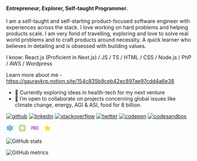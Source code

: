 #### Entrepreneur, Explorer, Self-taught Programmer.

I am a self-taught and self-starting product-focused software engineer with experiences across the stack. I love working on hard problems and helping products scale. 
I am very fond of travelling, exploring and love to solve real world problems and to craft products around necessity.
A quick learner who believes in detailing and is obsessed with building values.

I know: React.js (Proficient in Next.js) / JS / TS / HTML / CSS / Node.js / PhP / AWS / Wordpress

Learn more about me - https://gauravkrp.notion.site/154c835b9ceb42ec897ae97cdd4a6e38

- 🌱 Currently exploring ideas in health-tech for my next venture
- 👯 I’m open to collaborate on projects concerning global issues like climate change, energy, AGI & ASI, food for 8 billion.


[<img src='https://cdn.jsdelivr.net/npm/simple-icons@3.0.1/icons/github.svg' alt='github' height='20'>](https://github.com/gauravkrp)  [<img src='https://cdn.jsdelivr.net/npm/simple-icons@3.0.1/icons/linkedin.svg' alt='linkedin' height='20'>](https://www.linkedin.com/in/reachgaurav/)  [<img src='https://cdn.jsdelivr.net/npm/simple-icons@3.0.1/icons/stackoverflow.svg' alt='stackoverflow' height='20'>](https://stackoverflow.com/users/7682925)  [<img src='https://cdn.jsdelivr.net/npm/simple-icons@3.0.1/icons/twitter.svg' alt='twitter' height='20'>](https://twitter.com/gauravkrp)  [<img src='https://cdn.jsdelivr.net/npm/simple-icons@3.0.1/icons/codepen.svg' alt='codepen' height='20'>](https://codepen.io/gauravkrp)  [<img src='https://cdn.jsdelivr.net/npm/simple-icons@3.0.1/icons/codesandbox.svg' alt='codesandbox' height='20'>](https://codesandbox.io/u/gauravkrp)  

<a href='https://archiveprogram.github.com/'><img src='https://raw.githubusercontent.com/acervenky/animated-github-badges/master/assets/acbadge.gif' width='20' height='20'></a> <a href='https://docs.github.com/en/developers'><img src='https://raw.githubusercontent.com/acervenky/animated-github-badges/master/assets/devbadge.gif' width='20' height='20'></a> <a href='https://github.com/pricing'><img src='https://raw.githubusercontent.com/acervenky/animated-github-badges/master/assets/pro.gif' width='20' height='20'></a> <a href='https://stars.github.com/'><img src='https://raw.githubusercontent.com/acervenky/animated-github-badges/master/assets/starbadge.gif' width='20' height='20'></a> 

![GitHub stats](https://github-readme-stats.vercel.app/api?username=gauravkrp&show_icons=true&count_private=true)  

![GitHub metrics](https://metrics.lecoq.io/gauravkrp)  



<!--
**gauravkrp/gauravkrp** is a ✨ _special_ ✨ repository because its `README.md` (this file) appears on your GitHub profile.

Here are some ideas to get you started:
[![Top Langs](https://github-readme-stats.vercel.app/api/top-langs/?username=gauravkrp)](https://github.com/anuraghazra/github-readme-stats)
- 🔭 I’m currently working on ...
- 🌱 I’m currently learning ...
- 👯 I’m looking to collaborate on ...
- 🤔 I’m looking for help with ...
- 💬 Ask me about ...
- 📫 How to reach me: ...
- 😄 Pronouns: ...
- ⚡ Fun fact: ...
-->

